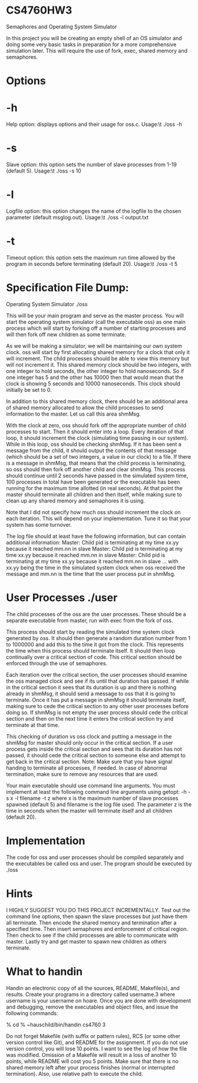 # CS4760HW3
Semaphores and Operating System Simulator

In this project you will be creating an empty shell of an OS simulator and doing some very basic tasks in preparation
for a more comprehensive simulation later. This will require the use of fork, exec, shared memory and semaphores.

# Options
# -h
Help option: displays options and their usage for oss.c.
Usage:\t ./oss -h
# -s
Slave option: this option sets the number of slave processes from 1-19 (default 5).
Usage:\t ./oss -s 10
# -l
Logfile option: this option changes the name of the logfile to the chosen parameter (default msglog.out).
Usage:\t ./oss -l output.txt
# -t
Timeout option: this option sets the maximum run time allowed by the program in seconds before terminating (default 20).
Usage:\t ./oss -t 5

# Specification File Dump:
Operating System Simulator ./oss

This will be your main program and serve as the master process. You will start the operating system simulator (call
the executable oss) as one main process which will start by forking off a number of starting processes and will then
fork off new children as some terminate.

As we will be making a simulator, we will be maintaining our own system clock. oss will start by first allocating
shared memory for a clock that only it will increment. The child processes should be able to view this memory but
will not increment it. This shared memory clock should be two integers, with one integer to hold seconds, the other
integer to hold nanoseconds. So if one integer has 5 and the other has 10000 then that would mean that the clock is
showing 5 seconds and 10000 nanoseconds. This clock should initially be set to 0.

In addition to this shared memory clock, there should be an additional area of shared memory allocated to allow the
child processes to send information to the master. Let us call this area shmMsg.

With the clock at zero, oss should fork off the appropriate number of child processes to start. Then it should enter
into a loop. Every iteration of that loop, it should increment the clock (simulating time passing in our system).
While in this loop, oss should be checking shmMsg. If it has been sent a message from the child, it should output
the contents of that message (which should be a set of two integers, a value in our clock) to a file. If there is a
message in shmMsg, that means that the child process is terminating, so oss should then fork off another child and
clear shmMsg. This process should continue until 2 seconds have passed in the simulated system time, 100 processes
in total have been generated or the executable has been running for the maximum time allotted (in real seconds).
At that point the master should terminate all children and then itself, while making sure to clean up any shared
memory and semaphores it is using.

Note that I did not specify how much oss should increment the clock on each iteration. This will depend on your
implementation. Tune it so that your system has some turnover.

The log file should at least have the following information, but can contain additional information:
Master: Child pid is terminating at my time xx.yy because it reached mm.nn in slave
Master: Child pid is terminating at my time xx.yy because it reached mm.nn in slave
Master: Child pid is terminating at my time xx.yy because it reached mm.nn in slave
...
with xx.yy being the time in the simulated system clock when oss received the message and mm.nn is the time that
the user process put in shmMsg.

# User Processes ./user

The child processes of the oss are the user processes. These should be a separate executable from master, run with
exec from the fork of oss.

This process should start by reading the simulated time system clock generated by oss. It should then generate a
random duration number from 1 to 1000000 and add this to the time it got from the clock. This represents the time
when this process should terminate itself. It should then loop continually over a critical section of code. This critical section should be enforced through the use of semaphores.

Each iteration over the critical section, the user processes should examine the oss managed clock and see if its until
that duration has passed. If while in the critical section it sees that its duration is up and there is nothing already in
shmMsg, it should send a message to oss that it is going to terminate. Once it has put a message in shmMsg it should
terminate itself, making sure to cede the critical section to any other user processes before doing so. If shmMsg is not
empty the user process should cede the critical section and then on the next time it enters the critical section try
and terminate at that time.

This checking of duration vs oss clock and putting a message in the shmMsg for master should only occur in the
critical section. If a user process gets inside the critical section and sees that its duration has not passed, it should
cede the critical section to someone else and attempt to get back in the critical section.
Note: Make sure that you have signal handing to terminate all processes, if needed. In case of abnormal termination,
make sure to remove any resources that are used.

Your main executable should use command line arguments. You must implement at least the following command
line arguments using getopt:
-h
-s x
-l filename
-t z
where x is the maximum number of slave processes spawned (default 5) and filename is the log file used. The
parameter z is the time in seconds when the master will terminate itself and all children (default 20).

# Implementation
The code for oss and user processes should be compiled separately and the executables be called oss and user.
The program should be executed by
./oss

# Hints
I HIGHLY SUGGEST YOU DO THIS PROJECT INCREMENTALLY. Test out the command line options, then
spawn the slave processes but just have them all terminate. Then encode the shared memory and termination after
a specified time. Then insert semaphores and enforcement of critical region. Then check to see if the child processes
are able to communicate with master. Lastly try and get master to spawn new children as others terminate.

# What to handin
Handin an electronic copy of all the sources, README, Makefile(s), and results. Create your programs in a directory
called username.3 where username is your username on hoare. Once you are done with development and debugging,
remove the executables and object files, and issue the following commands:

% cd
% ~hauschild/bin/handin cs4760 3

Do not forget Makefile (with suffix or pattern rules), RCS (or some other version control like Git), and README for
the assignment. If you do not use version control, you will lose 10 points. I want to see the log of how the file was
modified. Omission of a Makefile will result in a loss of another 10 points, while README will cost you 5 points.
Make sure that there is no shared memory left after your process finishes (normal or interrupted termination). Also,
use relative path to execute the child.
